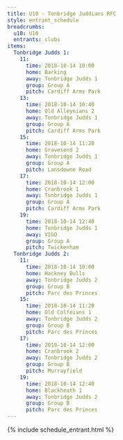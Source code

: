 ```yaml
---
title: U10 - Tonbridge Juddians RFC
style: entrant_schedule
breadcrumbs:
  u10: U10
  entrants: clubs
items:
  Tonbridge Judds 1:
    11:
      time: 2018-10-14 10:00
      home: Barking
      away: Tonbridge Judds 1
      group: Group A
      pitch: Cardiff Arms Park
    13:
      time: 2018-10-14 10:40
      home: Old Alleynians 2
      away: Tonbridge Judds 1
      group: Group A
      pitch: Cardiff Arms Park
    15:
      time: 2018-10-14 11:20
      home: Gravesend 2
      away: Tonbridge Judds 1
      group: Group A
      pitch: Lansdowne Road
    17:
      time: 2018-10-14 12:00
      home: Cranbrook 1
      away: Tonbridge Judds 1
      group: Group A
      pitch: Cardiff Arms Park
    19:
      time: 2018-10-14 12:40
      home: Tonbridge Judds 1
      away: VIGO
      group: Group A
      pitch: Twickenham
  Tonbridge Judds 2:
    11:
      time: 2018-10-14 10:00
      home: Hackney Bulls
      away: Tonbridge Judds 2
      group: Group B
      pitch: Parc des Princes
    15:
      time: 2018-10-14 11:20
      home: Old Colfeians 1
      away: Tonbridge Judds 2
      group: Group B
      pitch: Parc des Princes
    17:
      time: 2018-10-14 12:00
      home: Cranbrook 2
      away: Tonbridge Judds 2
      group: Group B
      pitch: Murrayfield
    19:
      time: 2018-10-14 12:40
      home: Blackheath 1
      away: Tonbridge Judds 2
      group: Group B
      pitch: Parc des Princes
---
```


{% include schedule_entrant.html %}
